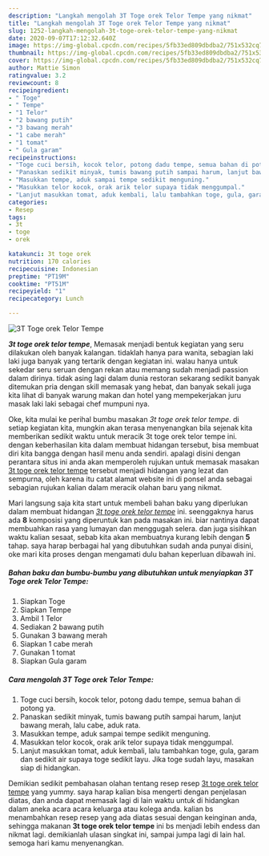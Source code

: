 ```yaml
---
description: "Langkah mengolah 3T Toge orek Telor Tempe yang nikmat"
title: "Langkah mengolah 3T Toge orek Telor Tempe yang nikmat"
slug: 1252-langkah-mengolah-3t-toge-orek-telor-tempe-yang-nikmat
date: 2020-09-07T17:12:32.640Z
image: https://img-global.cpcdn.com/recipes/5fb33ed809dbdba2/751x532cq70/3t-toge-orek-telor-tempe-foto-resep-utama.jpg
thumbnail: https://img-global.cpcdn.com/recipes/5fb33ed809dbdba2/751x532cq70/3t-toge-orek-telor-tempe-foto-resep-utama.jpg
cover: https://img-global.cpcdn.com/recipes/5fb33ed809dbdba2/751x532cq70/3t-toge-orek-telor-tempe-foto-resep-utama.jpg
author: Mattie Simon
ratingvalue: 3.2
reviewcount: 8
recipeingredient:
- " Toge"
- " Tempe"
- "1 Telor"
- "2 bawang putih"
- "3 bawang merah"
- "1 cabe merah"
- "1 tomat"
- " Gula garam"
recipeinstructions:
- "Toge cuci bersih, kocok telor, potong dadu tempe, semua bahan di potong ya."
- "Panaskan sedikit minyak, tumis bawang putih sampai harum, lanjut bawang merah, lalu cabe, aduk rata."
- "Masukkan tempe, aduk sampai tempe sedikit menguning."
- "Masukkan telor kocok, orak arik telor supaya tidak menggumpal."
- "Lanjut masukkan tomat, aduk kembali, lalu tambahkan toge, gula, garam dan sedikit air supaya toge sedikit layu. Jika toge sudah layu, masakan siap di hidangkan."
categories:
- Resep
tags:
- 3t
- toge
- orek

katakunci: 3t toge orek 
nutrition: 170 calories
recipecuisine: Indonesian
preptime: "PT19M"
cooktime: "PT51M"
recipeyield: "1"
recipecategory: Lunch

---
```



![3T Toge orek Telor Tempe](https://img-global.cpcdn.com/recipes/5fb33ed809dbdba2/751x532cq70/3t-toge-orek-telor-tempe-foto-resep-utama.jpg)

<b><i>3t toge orek telor tempe</i></b>, Memasak menjadi bentuk kegiatan yang seru dilakukan oleh banyak kalangan. tidaklah hanya para wanita, sebagian laki laki juga banyak yang tertarik dengan kegiatan ini. walau hanya untuk sekedar seru seruan dengan rekan atau memang sudah menjadi passion dalam dirinya. tidak asing lagi dalam dunia restoran sekarang sedikit banyak ditemukan pria dengan skill memasak yang hebat, dan banyak sekali juga kita lihat di banyak warung makan dan hotel yang mempekerjakan juru masak laki laki sebagai chef mumpuni nya.



Oke, kita mulai ke perihal bumbu masakan <i>3t toge orek telor tempe</i>. di setiap kegiatan kita, mungkin akan terasa menyenangkan bila sejenak kita memberikan sedikit waktu untuk meracik 3t toge orek telor tempe ini. dengan keberhasilan kita dalam membuat hidangan tersebut, bisa membuat diri kita bangga dengan hasil menu anda sendiri. apalagi disini dengan perantara situs ini anda akan memperoleh rujukan untuk memasak masakan <u>3t toge orek telor tempe</u> tersebut menjadi hidangan yang lezat dan sempurna, oleh karena itu catat alamat website ini di ponsel anda sebagai sebagian rujukan kalian dalam meracik olahan baru yang nikmat.


Mari langsung saja kita start untuk membeli bahan baku yang diperlukan dalam membuat hidangan <u><i>3t toge orek telor tempe</i></u> ini. seenggaknya harus ada <b>8</b> komposisi yang diperuntuk kan pada masakan ini. biar nantinya dapat membuahkan rasa yang lumayan dan menggugah selera. dan juga sisihkan waktu kalian sesaat, sebab kita akan membuatnya kurang lebih dengan <b>5</b> tahap. saya harap berbagai hal yang dibutuhkan sudah anda punyai disini, oke mari kita proses dengan mengamati dulu bahan keperluan dibawah ini.

<!--inarticleads1-->

##### Bahan baku dan bumbu-bumbu yang dibutuhkan untuk menyiapkan 3T Toge orek Telor Tempe:

1. Siapkan  Toge
1. Siapkan  Tempe
1. Ambil 1 Telor
1. Sediakan 2 bawang putih
1. Gunakan 3 bawang merah
1. Siapkan 1 cabe merah
1. Gunakan 1 tomat
1. Siapkan  Gula garam




<!--inarticleads2-->

##### Cara mengolah 3T Toge orek Telor Tempe:

1. Toge cuci bersih, kocok telor, potong dadu tempe, semua bahan di potong ya.
1. Panaskan sedikit minyak, tumis bawang putih sampai harum, lanjut bawang merah, lalu cabe, aduk rata.
1. Masukkan tempe, aduk sampai tempe sedikit menguning.
1. Masukkan telor kocok, orak arik telor supaya tidak menggumpal.
1. Lanjut masukkan tomat, aduk kembali, lalu tambahkan toge, gula, garam dan sedikit air supaya toge sedikit layu. Jika toge sudah layu, masakan siap di hidangkan.




Demikian sedikit pembahasan olahan tentang resep resep <u>3t toge orek telor tempe</u> yang yummy. saya harap kalian bisa mengerti dengan penjelasan diatas, dan anda dapat memasak lagi di lain waktu untuk di hidangkan dalam aneka acara acara keluarga atau kolega anda. kalian bs menambahkan resep resep yang ada diatas sesuai dengan keinginan anda, sehingga makanan <b>3t toge orek telor tempe</b> ini bs menjadi lebih endess dan nikmat lagi. demikianlah ulasan singkat ini, sampai jumpa lagi di lain hal. semoga hari kamu menyenangkan.
